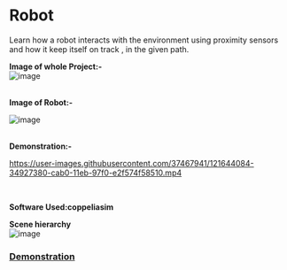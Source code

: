 # Robot
Learn how a robot interacts with the environment using proximity sensors and how it keep itself on track , in the given path.

<b>Image of whole Project:-</b>
<br>
![image](https://user-images.githubusercontent.com/37467941/121643825-e7160680-caaf-11eb-96b0-ae7726dd233a.png)

<br>
<b>Image of Robot:-</b>
<br>

![image](https://user-images.githubusercontent.com/37467941/121644779-1416e900-cab1-11eb-89cf-b5cab8e371cd.png)



<br>
<b>Demonstration:-</b>

https://user-images.githubusercontent.com/37467941/121644084-34927380-cab0-11eb-97f0-e2f574f58510.mp4

<br>


<b>Software Used:coppeliasim</b>
<br>

<b>Scene hierarchy</b>
<br>
![image](https://user-images.githubusercontent.com/37467941/121644321-80451d00-cab0-11eb-9d44-4aa6f55c57da.png)



### [Demonstration](https://cciitpatna-my.sharepoint.com/:f:/g/personal/aditya_2011mt02_iitp_ac_in/EpWnvjLVNClMkXEHmXdpG_QBtUWA2MS5H1ybFgFVs4zDeA?e=oQDc7f)  ### 
